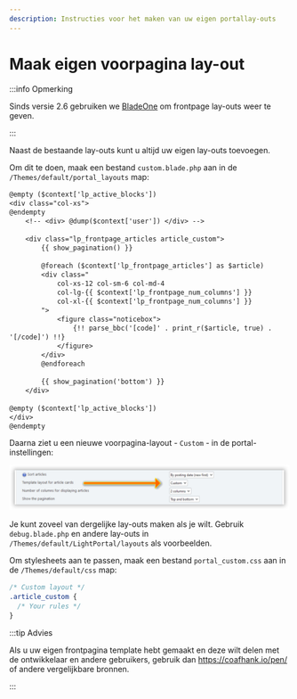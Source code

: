 ```yaml
---
description: Instructies voor het maken van uw eigen portallay-outs
---
```


# Maak eigen voorpagina lay-out

:::info Opmerking

Sinds versie 2.6 gebruiken we [BladeOne](https://github.com/EFTEC/BladeOne) om frontpage lay-outs weer te geven.

:::

Naast de bestaande lay-outs kunt u altijd uw eigen lay-outs toevoegen.

Om dit te doen, maak een bestand `custom.blade.php` aan in de `/Themes/default/portal_layouts` map:

```php:line-numbers {9}
@empty ($context['lp_active_blocks'])
<div class="col-xs">
@endempty
	<!-- <div> @dump($context['user']) </div> -->

	<div class="lp_frontpage_articles article_custom">
		{{ show_pagination() }}

		@foreach ($context['lp_frontpage_articles'] as $article)
		<div class="
			col-xs-12 col-sm-6 col-md-4
			col-lg-{{ $context['lp_frontpage_num_columns'] }}
			col-xl-{{ $context['lp_frontpage_num_columns'] }}
		">
			<figure class="noticebox">
				{!! parse_bbc('[code]' . print_r($article, true) . '[/code]') !!}
			</figure>
		</div>
		@endforeach

		{{ show_pagination('bottom') }}
	</div>

@empty ($context['lp_active_blocks'])
</div>
@endempty
```

Daarna ziet u een nieuwe voorpagina-layout - `Custom` - in de portal-instellingen:

![Select custom template](set_custom_template.png)

Je kunt zoveel van dergelijke lay-outs maken als je wilt. Gebruik `debug.blade.php` en andere lay-outs in `/Themes/default/LightPortal/layouts` als voorbeelden.

Om stylesheets aan te passen, maak een bestand `portal_custom.css` aan in de `/Themes/default/css` map:

```css {3}
/* Custom layout */
.article_custom {
  /* Your rules */
}
```

:::tip Advies

Als u uw eigen frontpagina template hebt gemaakt en deze wilt delen met de ontwikkelaar en andere gebruikers, gebruik dan https://coafhank.io/pen/ of andere vergelijkbare bronnen.

:::
